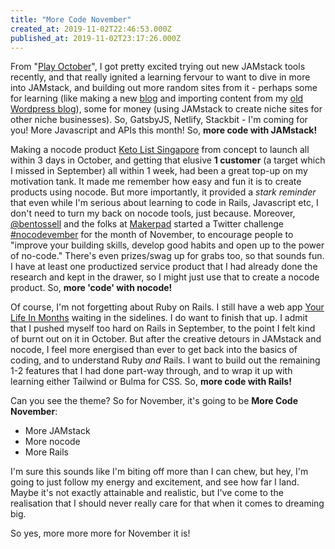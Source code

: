 ```yaml
---
title: "More Code November"
created_at: 2019-11-02T22:46:53.000Z
published_at: 2019-11-02T23:17:26.000Z
---
```

From "[Play October](https://200wordsaday.com/words/play-october-wrap-up-sparking-joy-in-work-301995dbbff3614d37)", I got pretty excited trying out new JAMstack tools recently, and that really ignited a learning fervour to want to dive in more into JAMstack, and building out more random sites from it - perhaps some for learning (like making a new [blog](https://jasonleowsg-a9c20.netlify.com/?widget) and importing content from my [old Wordpress blog](https://jasonleow.sg)), some for money (using JAMstack to create niche sites for other niche businesses). So, GatsbyJS, Netlify, Stackbit - I'm coming for you! More Javascript and APIs this month! So, **more code with JAMstack!**

  

Making a nocode product [Keto List Singapore](https://table2site.com/site/ketolistsingapore) from concept to launch all within 3 days in October, and getting that elusive **1 customer** (a target which I missed in September) all within 1 week, had been a great top-up on my motivation tank. It made me remember how easy and fun it is to create products using nocode. But more importantly, it provided a _stark reminder_ that even while I'm serious about learning to code in Rails, Javascript etc, I don't need to turn my back on nocode tools, just because. Moreover, [@bentossell](https://twitter.com/bentossell/status/1190307912255770624) and the folks at [Makerpad](https://nocodevember.com/) started a Twitter challenge [#nocodevember](https://twitter.com/hashtag/nocodevember?src=hash) for the month of November, to encourage people to "improve your building skills, develop good habits and open up to the power of no-code." There's even prizes/swag up for grabs too, so that sounds fun. I have at least one productized service product that I had already done the research and kept in the drawer, so I might just use that to create a nocode product. So, **more 'code' with nocode!** 

  

Of course, I'm not forgetting about Ruby on Rails. I still have a web app [Your Life In Months](http://www.yourlifeinmonths.com/) waiting in the sidelines. I do want to finish that up. I admit that I pushed myself too hard on Rails in September, to the point I felt kind of burnt out on it in October. But after the creative detours in JAMstack and nocode, I feel more energised than ever to get back into the basics of coding, and to understand Ruby _and_ Rails. I want to build out the remaining 1-2 features that I had done part-way through, and to wrap it up with learning either Tailwind or Bulma for CSS. So, **more code with Rails!**

  

Can you see the theme? So for November, it's going to be **More Code November**:

  

*   More JAMstack
*   More nocode
*   More Rails

  

I'm sure this sounds like I'm biting off more than I can chew, but hey, I'm going to just follow my energy and excitement, and see how far I land. Maybe it's not exactly attainable and realistic, but I've come to the realisation that I should never really care for that when it comes to dreaming big.

  

So yes, more more more for November it is!
